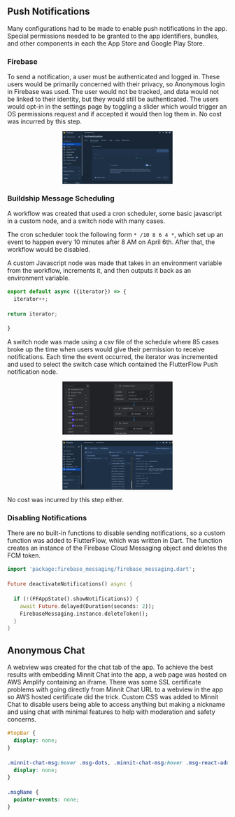 ## Push Notifications

Many configurations had to be made to enable push notifications in the app. Special permissions needed to be granted to the app identifiers, bundles, and other components in each the App Store and Google Play Store.

### Firebase

To send a notification, a user must be authenticated and logged in. These users would be primarily concerned with their privacy, so Anonymous login in Firebase was used. The user would not be tracked, and data would not be linked to their identity, but they would still be authenticated. The users would opt-in in the settings page by toggling a slider which would trigger an OS permissions request and if accepted it would then log them in. No cost was incurred by this step.

<p align="center">
<img src="https://github.com/mkostandin/mkostandin/blob/main/anon-login-firebase.png" style="display:block;margin:auto;" alt="Anonymous Login" width="50%"/>
</p>

### Buildship Message Scheduling

A workflow was created that used a cron scheduler, some basic javascript in a custom node, and a switch node with many cases.

The cron scheduler took the following form ` * /10 8 6 4 * `, which set up an event to happen every 10 minutes after 8 AM on April 6th. After that, the workflow would be disabled.

A custom Javascript node was made that takes in an environment variable from the workflow, increments it, and then outputs it back as an environment variable.

``` javascript
export default async ({iterator}) => {
  iterator++;
  
return iterator;
  
}
```
A switch node was made using a csv file of the schedule where 85 cases broke up the time when users would give their permission to receive notifications. Each time the event occurred, the iterator was incremented and used to select the switch case which contained the FlutterFlow Push notification node.

<p align="center">
<img src="https://github.com/mkostandin/mkostandin/blob/main/buildship-notifications-cron.png" style="display:block;margin:auto;" alt="Buildship Diagram" width="50%"/>
</p>

<p align="center">
<img src="https://github.com/mkostandin/mkostandin/blob/main/cloud-message-example-firestore.png" style="display:block;margin:auto;" alt="Cloud Message Example" width="50%"/>
</p>

No cost was incurred by this step either.

### Disabling Notifications

There are no built-in functions to disable sending notifications, so a custom function was added to FlutterFlow, which was written in Dart. The function creates an instance of the Firebase Cloud Messaging object and deletes the FCM token.

``` dart
import 'package:firebase_messaging/firebase_messaging.dart';

Future deactivateNotifications() async {

  if (!(FFAppState().showNotifications)) {
    await Future.delayed(Duration(seconds: 2));
    FirebaseMessaging.instance.deleteToken();
  }
}
```

## Anonymous Chat

A webview was created for the chat tab of the app. To achieve the best results with embedding Minnit Chat into the app, a web page was hosted on AWS Amplify containing an iframe. There was some SSL certificate problems with going directly from Minnit Chat URL to a webview in the app so AWS hosted certificate did the trick.  Custom CSS was added to Minnit Chat to disable users being able to access anything but making a nickname and using chat with minimal features to help with moderation and safety concerns.

``` CSS
#topBar {
  display: none;
}

.minnit-chat-msg:hover .msg-dots, .minnit-chat-msg:hover .msg-react-add, .message-bubble .minnit-chat-msg:hover .msg-dots, .message-bubble .minnit-chat-msg:hover .msg-react-add {
  display: none;
}

.msgName {
  pointer-events: none;
}
```
